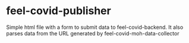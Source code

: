 # feel-covid-publisher
Simple html file with a form to submit data to feel-covid-backend. It also parses data from the URL generated by feel-covid-moh-data-collector
